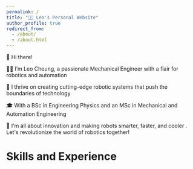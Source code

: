 ```yaml
---
permalink: /
title: "👦🏻 Leo's Personal Website"
author_profile: true
redirect_from:
  - /about/
  - /about.html
---
```


👋 Hi there!

👦🏻 I’m Leo Cheung, a passionate Mechanical Engineer with a flair for robotics and automation

🤖 I thrive on creating cutting-edge robotic systems that push the boundaries of technology

🎓 With a BSc in Engineering Physics and an MSc in Mechanical and Automation Engineering

🚀 I'm all about innovation and making robots smarter, faster, and cooler . Let's revolutionize the world of robotics together!

# Skills and Experience

